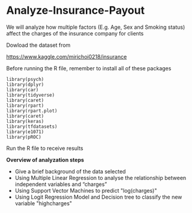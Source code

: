# Analyze-Insurance-Payout
We will analyze how multiple factors (E.g. Age, Sex and Smoking status) affect the charges of the insurance company for clients

Dowload the dataset from 

https://www.kaggle.com/mirichoi0218/insurance

Before running the R file, remember to install all of these packages 

```
library(psych)
library(dplyr)
library(car)
library(tidyverse)
library(caret)
library(rpart)
library(rpart.plot)
library(caret)
library(keras)
library(tfdatasets)
library(e1071)
library(pROC)
```

Run the R file to receive results

**Overview of analyzation steps**

* Give a brief background of the data selected
* Using Multiple Linear Regression to analyse the relationship between independent variables and “charges”
* Using Support Vector Machines to predict "log(charges)"
* Using Logit Regression Model and Decision tree to classify the new variable "highcharges"
